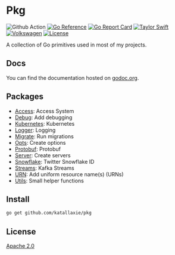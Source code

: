 # Pkg

![Github Action](https://github.com/katallaxie/pkg/workflows/main/badge.svg)
[![Go Reference](https://pkg.go.dev/badge/github.com/katallaxie/pkg.svg)](https://pkg.go.dev/github.com/katallaxie/pkg)
[![Go Report Card](https://goreportcard.com/badge/github.com/katallaxie/pkg)](https://goreportcard.com/report/github.com/katallaxie/pkg)
[![Taylor Swift](https://img.shields.io/badge/secured%20by-taylor%20swift-brightgreen.svg)](https://twitter.com/SwiftOnSecurity)
[![Volkswagen](https://auchenberg.github.io/volkswagen/volkswargen_ci.svg?v=1)](https://github.com/auchenberg/volkswagen)
[![License](https://img.shields.io/badge/License-Apache%202.0-blue.svg)](https://opensource.org/licenses/Apache-2.0)

A collection of Go primitives used in most of my projects.

## Docs

You can find the documentation hosted on [godoc.org](https://godoc.org/github.com/katallaxie/pkg).

## Packages

* [Access](https://github.com/katallaxie/pkg/tree/main/access): Access System
* [Debug](https://github.com/katallaxie/pkg/tree/main/debug): Add debugging
* [Kubernetes](https://github.com/katallaxie/pkg/tree/main/k8s): Kubernetes
* [Logger](https://github.com/katallaxie/pkg/tree/main/logger): Logging
* [Migrate](https://github.com/katallaxie/pkg/tree/main/migrate): Run migrations
* [Opts](https://github.com/katallaxie/pkg/tree/main/opts): Create options
* [Protobuf](https://github.com/katallaxie/pkg/tree/main/proto): Protobuf
* [Server](https://github.com/katallaxie/pkg/tree/main/server): Create servers
* [Snowflake](https://github.com/katallaxie/pkg/tree/main/snowflake): Twitter Snowflake ID
* [Streams](https://github.com/katallaxie/pkg/tree/main/streams): Kafka Streams
* [URN](https://github.com/katallaxie/pkg/tree/main/urn): Add uniform resource name(s) (URNs)
* [Utils](https://github.com/katallaxie/pkg/tree/main/utils): Small helper functions

## Install

```bash
go get github.com/katallaxie/pkg
```

## License

[Apache 2.0](/LICENSE)
